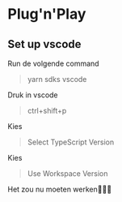 # Plug'n'Play

## Set up vscode

Run de volgende command
> yarn sdks vscode

Druk in vscode
> ctrl+shift+p

Kies
> Select TypeScript Version

Kies
> Use Workspace Version

Het zou nu moeten werken🎉🎉🎉
